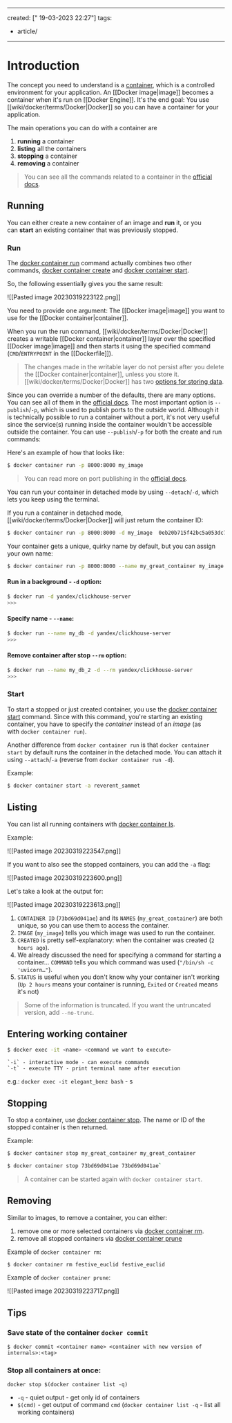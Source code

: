
---
created: [" 19-03-2023 22:27"]
tags:
- article/
---

# Introduction

The  concept you need to understand is a [container](https://docs.docker.com/glossary/#container), which is a controlled environment for your application. An [[Docker image|image]] becomes a container when it's run on [[Docker Engine]]. It's the end goal: You use [[wiki/docker/terms/Docker|Docker]] so you can have a container for your application.

The main operations you can do with a container are

1.  **running** a container
2.  **listing** all the containers
3.  **stopping** a container
4.  **removing** a container

> You can see all the commands related to a container in the [official docs](https://docs.docker.com/engine/reference/commandline/container/).

## Running

You can either create a new container of an image and **run** it, or you can **start** an existing container that was previously stopped.

### Run

The [docker container run](https://docs.docker.com/engine/reference/commandline/container_run/) command actually combines two other commands, [docker container create](https://docs.docker.com/engine/reference/commandline/container_create/) and [docker container start](https://docs.docker.com/engine/reference/commandline/container_start/).

So, the following essentially gives you the same result:

![[Pasted image 20230319223122.png]]

You need to provide one argument: The [[Docker image|image]] you want to use for the [[Docker container|container]].

When you run the run command, [[wiki/docker/terms/Docker|Docker]] creates a writable [[Docker container|container]] layer over the specified [[Docker image|image]] and then starts it using the specified command (`CMD`/`ENTRYPOINT` in the [[Dockerfile]]).

> The changes made in the writable layer do not persist after you delete the [[Docker container|container]], unless you store it. [[wiki/docker/terms/Docker|Docker]] has two [options for storing data](https://docs.docker.com/storage/).

Since you can override a number of the defaults, there are many options. You can see all of them in the [official docs](https://docs.docker.com/engine/reference/commandline/run/#options). The most important option is `--publish`/`-p`, which is used to publish ports to the outside world. Although it is technically possible to run a container without a port, it's not very useful since the service(s) running inside the container wouldn't be accessible outside the container. You can use `--publish`/`-p` for both the create and run commands:

Here's an example of how that looks like:

```bash
$ docker container run -p 8000:8000 my_image
```

> You can read more on port publishing in the [official docs](https://docs.docker.com/config/containers/container-networking/#published-ports).

You can run your container in detached mode by using `--detach`/`-d`, which lets you keep using the terminal.

If you run a container in detached mode, [[wiki/docker/terms/Docker|Docker]] will just return the container ID:

```bash
$ docker container run -p 8000:8000 -d my_image  0eb20b715f42bc5a053dc7878b3312c761058a25fc1efaffb7920b3b4e48df03
```

Your container gets a unique, quirky name by default, but you can assign your own name:

```bash
$ docker container run -p 8000:8000 --name my_great_container my_image
```

#### Run in a background - `-d` option:

```bash
$ docker run -d yandex/clickhouse-server
>>> 
```
#### Specify name - `--name`:
```bash
$ docker run --name my_db -d yandex/clickhouse-server
>>> 
```
#### Remove container after stop `--rm` option:
```bash
$ docker run --name my_db_2 -d --rm yandex/clickhouse-server
>>> 
```
### Start

To start a stopped or just created container, you use the [docker container start](https://docs.docker.com/engine/reference/commandline/container_start/) command. Since with this command, you're starting an existing container, you have to specify the _container_ instead of an _image_ (as with `docker container run`).

Another difference from `docker container run` is that `docker container start` by default runs the container in the detached mode. You can attach it using `--attach`/`-a` (reverse from `docker container run -d`).

Example:

```bash
$ docker container start -a reverent_sammet
```

## Listing

You can list all running containers with [docker container ls](https://docs.docker.com/engine/reference/commandline/container_ls/).

Example:

![[Pasted image 20230319223547.png]]

If you want to also see the stopped containers, you can add the `-a` flag:

![[Pasted image 20230319223600.png]]

Let's take a look at the output for:

![[Pasted image 20230319223613.png]]

1.  `CONTAINER ID` (`73bd69d041ae`) and its `NAMES` (`my_great_container`) are both unique, so you can use them to access the container.
2.  `IMAGE` (`my_image`) tells you which image was used to run the container.
3.  `CREATED` is pretty self-explanatory: when the container was created (`2 hours ago`).
4.  We already discussed the need for specifying a command for starting a container... `COMMAND` tells you which command was used (`"/bin/sh -c 'uvicorn…"`).
5.  `STATUS` is useful when you don't know why your container isn't working (`Up 2 hours` means your container is running, `Exited` or `Created` means it's not)

> Some of the information is truncated. If you want the untruncated version, add `--no-trunc`.


## Entering working container

```bash
$ docker exec -it <name> <command we want to execute>
```
	`-i` - interactive mode - can execute commands
	`-t` - execute TTY - print terminal name after execution

e.g.:
`docker exec -it elegant_benz bash` - s


## Stopping

To stop a container, use [docker container stop](https://docs.docker.com/engine/reference/commandline/container_stop/). The name or ID of the stopped container is then returned.

Example:

```bash
$ docker container stop my_great_container my_great_container  

$ docker container stop 73bd69d041ae 73bd69d041ae`
```

> A container can be started again with `docker container start`.

## Removing

Similar to images, to remove a container, you can either:

1.  remove one or more selected containers via [docker container rm](https://docs.docker.com/engine/reference/commandline/container_rm/).
2.  remove all stopped containers via [docker container prune](https://docs.docker.com/engine/reference/commandline/container_prune/)

Example of `docker container rm`:

```bash
$ docker container rm festive_euclid festive_euclid
```

Example of `docker container prune`:

![[Pasted image 20230319223717.png]]


## Tips

### Save state of the container `docker commit`

```{bash}
$ docker commit <container name> <container with new version of internals>:<tag>
```
### Stop all containers at once:

```{bash}
docker stop $(docker container list -q)
```
* `-q` - quiet output - get only id of containers
* `$(cmd)` - get output of command `cmd` (`docker container list -q` - list all working containers)